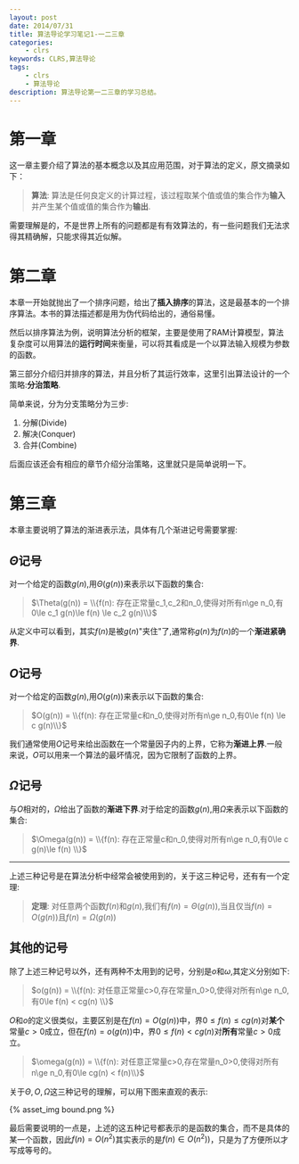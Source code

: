 ```yaml
---
layout: post
date: 2014/07/31
title: 算法导论学习笔记1-一二三章
categories:
    - clrs
keywords: CLRS,算法导论
tags: 
    - clrs
    - 算法导论
description: 算法导论第一二三章的学习总结。
---
```


# 第一章

这一章主要介绍了算法的基本概念以及其应用范围，对于算法的定义，原文摘录如下：

> **算法**:
>  算法是任何良定义的计算过程，该过程取某个值或值的集合作为**输入**并产生某个值或值的集合作为**输出**.


需要理解是的，不是世界上所有的问题都是有有效算法的，有一些问题我们无法求得其精确解，只能求得其近似解。

# 第二章

本章一开始就抛出了一个排序问题，给出了**插入排序**的算法，这是最基本的一个排序算法。本书的算法描述都是用为伪代码给出的，通俗易懂。

然后以排序算法为例，说明算法分析的框架，主要是使用了RAM计算模型，算法复杂度可以用算法的**运行时间**来衡量，可以将其看成是一个以算法输入规模为参数的函数。

第三部分介绍归并排序的算法，并且分析了其运行效率，这里引出算法设计的一个策略:**分治策略**.

简单来说，分为分支策略分为三步:

1. 分解(Divide)
2. 解决(Conquer)
3. 合并(Combine)

后面应该还会有相应的章节介绍分治策略，这里就只是简单说明一下。

# 第三章

本章主要说明了算法的渐进表示法，具体有几个渐进记号需要掌握:

## $\Theta$记号

对一个给定的函数$g(n)$,用$\Theta(g(n))$来表示以下函数的集合:

> $\Theta(g(n)) = \\{f(n): 存在正常量c_1,c_2和n_0,使得对所有n\ge n_0,有0\le c_1 g(n)\le f(n) \le c_2 g(n)\\}$


从定义中可以看到，其实$f(n)$是被$g(n)$"夹住"了,通常称$g(n)$为$f(n)$的一个**渐进紧确界**.

## $O$记号

对一个给定的函数$g(n)$,用$O(g(n))$来表示以下函数的集合:

> $O(g(n)) = \\{f(n): 存在正常量c和n_0,使得对所有n\ge n_0,有0\le f(n) \le c g(n)\\}$

我们通常使用$O$记号来给出函数在一个常量因子内的上界，它称为**渐进上界**.一般来说，$O$可以用来一个算法的最坏情况，因为它限制了函数的上界。

## $\Omega$记号

与$O$相对的，$\Omega$给出了函数的**渐进下界**.对于给定的函数$g(n)$,用$\Omega$来表示以下函数的集合:

> $\Omega(g(n)) = \\{f(n): 存在正常量c和n_0,使得对所有n\ge n_0,有0\le c g(n)\le f(n) \\}$

---------------------------------

上述三种记号是在算法分析中经常会被使用到的，关于这三种记号，还有有一个定理:

> **定理**:
> 对任意两个函数$f(n)$和$g(n)$,我们有$f(n)=\Theta(g(n))$,当且仅当$f(n)=O(g(n))$且$f(n)=\Omega(g(n))$


## 其他的记号

除了上述三种记号以外，还有两种不太用到的记号，分别是$o$和$\omega$,其定义分别如下:


> $o(g(n)) = \\{f(n): 对任意正常量c>0,存在常量n_0>0,使得对所有n\ge n_0,有0\le  f(n) < cg(n) \\}$

$O$和$o$的定义很类似，主要区别是在$f(n)=O(g(n))$中，界$0\le f(n)\le cg(n)$对**某个**常量$c>0$成立，但在$f(n)=o(g(n))$中，界$0\le f(n)< cg(n)$对**所有**常量$c>0$成立。


> $\omega(g(n)) = \\{f(n): 对任意正常量c>0,存在常量n_0>0,使得对所有n\ge n_0,有0\le cg(n) < f(n)\\}$

关于$\Theta,O,\Omega$这三种记号的理解，可以用下图来直观的表示:

{% asset_img bound.png %}


最后需要说明的一点是，上述的这五种记号都表示的是函数的集合，而不是具体的某一个函数，因此$f(n)=O(n^2)$其实表示的是$f(n)\in O(n^2) )$，只是为了方便所以才写成等号的。



